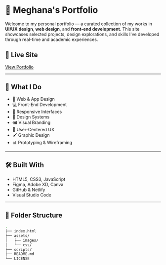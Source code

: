 # 💼 Meghana's Portfolio

Welcome to my personal portfolio — a curated collection of my works in **UI/UX design**, **web design**, and **front-end development**. This site showcases selected projects, design explorations, and skills I've developed through real-time and academic experiences.

## 🔗 Live Site
[View Portfolio](https://your-username.github.io/your-repo-name) <!-- Replace with actual link -->

---

## 🌟 What I Do

- 🎨 Web & App Design
- 💻 Front-End Development
- 📱 Responsive Interfaces
- 🧩 Design Systems
- 🖼️ Visual Branding
- 🧠 User-Centered UX
- 🖌️ Graphic Design
- 📊 Prototyping & Wireframing

---

## 🛠️ Built With

- HTML5, CSS3, JavaScript
- Figma, Adobe XD, Canva
- GitHub & Netlify
- Visual Studio Code

---

## 📁 Folder Structure

```bash
.
├── index.html
├── assets/
│   ├── images/
│   └── css/
├── scripts/
├── README.md
└── LICENSE
